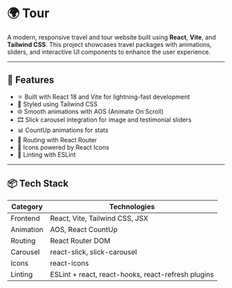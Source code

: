 # 🌍 Tour

A modern, responsive travel and tour website built using **React**, **Vite**, and **Tailwind CSS**. This project showcases travel packages with animations, sliders, and interactive UI components to enhance the user experience.

---

## 🚀 Features

- ⚛️ Built with React 18 and Vite for lightning-fast development
- 🎨 Styled using Tailwind CSS
- 🌐 Smooth animations with AOS (Animate On Scroll)
- 🎞️ Slick carousel integration for image and testimonial sliders
- 📊 CountUp animations for stats
- 🧭 Routing with React Router
- 🌈 Icons powered by React Icons
- 🧪 Linting with ESLint

---

## 📦 Tech Stack

| Category         | Technologies                                       |
|------------------|----------------------------------------------------|
| Frontend         | React, Vite, Tailwind CSS, JSX                     |
| Animation        | AOS, React CountUp                                 |
| Routing          | React Router DOM                                   |
| Carousel         | react-slick, slick-carousel                        |
| Icons            | react-icons                                        |
| Linting          | ESLint + react, react-hooks, react-refresh plugins |

